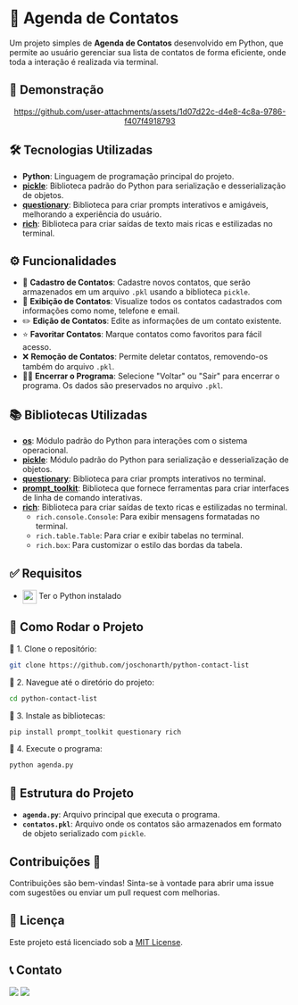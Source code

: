 # 📝 Agenda de Contatos

Um projeto simples de **Agenda de Contatos** desenvolvido em Python, que permite ao usuário gerenciar sua lista de contatos de forma eficiente, onde toda a interação é realizada via terminal.

## 🎥 Demonstração

<div align="center">

https://github.com/user-attachments/assets/1d07d22c-d4e8-4c8a-9786-f407f4918793

</div>

## 🛠️ Tecnologias Utilizadas

- **Python**: Linguagem de programação principal do projeto.
- **[pickle](https://docs.python.org/3/library/pickle.html)**: Biblioteca padrão do Python para serialização e desserialização de objetos.
- **[questionary](https://github.com/tmbo/questionary)**: Biblioteca para criar prompts interativos e amigáveis, melhorando a experiência do usuário.
- **[rich](https://github.com/Textualize/rich)**: Biblioteca para criar saídas de texto mais ricas e estilizadas no terminal.

## ⚙️ Funcionalidades

- 📝 **Cadastro de Contatos**: Cadastre novos contatos, que serão armazenados em um arquivo `.pkl` usando a biblioteca `pickle`.
- 📖 **Exibição de Contatos**: Visualize todos os contatos cadastrados com informações como nome, telefone e email.
- ✏️ **Edição de Contatos**: Edite as informações de um contato existente.
- ⭐ **Favoritar Contatos**: Marque contatos como favoritos para fácil acesso.
- ❌ **Remoção de Contatos**: Permite deletar contatos, removendo-os também do arquivo `.pkl`.
- 🏃‍♂️ **Encerrar o Programa**: Selecione "Voltar" ou "Sair" para encerrar o programa. Os dados são preservados no arquivo `.pkl`.

## 📚 Bibliotecas Utilizadas

- **[os](https://docs.python.org/3/library/os.html)**: Módulo padrão do Python para interações com o sistema operacional.
- **[pickle](https://docs.python.org/3/library/pickle.html)**: Módulo padrão do Python para serialização e desserialização de objetos.
- **[questionary](https://github.com/tmbo/questionary)**: Biblioteca para criar prompts interativos no terminal.
- **[prompt_toolkit](https://github.com/prompt-toolkit/python-prompt-toolkit)**: Biblioteca que fornece ferramentas para criar interfaces de linha de comando interativas.
- **[rich](https://github.com/Textualize/rich)**: Biblioteca para criar saídas de texto ricas e estilizadas no terminal.
  - `rich.console.Console`: Para exibir mensagens formatadas no terminal.
  - `rich.table.Table`: Para criar e exibir tabelas no terminal.
  - `rich.box`: Para customizar o estilo das bordas da tabela.

## ✅ Requisitos

- [<img src="https://skillicons.dev/icons?i=python&theme=dark" width="25" align="center">](https://www.python.org/) Ter o Python instalado

## 🚀 Como Rodar o Projeto

📌 1. Clone o repositório:

```bash
git clone https://github.com/joschonarth/python-contact-list
```

📌 2. Navegue até o diretório do projeto:

```bash
cd python-contact-list
```

📌 3. Instale as bibliotecas:

```bash
pip install prompt_toolkit questionary rich
```

📌 4. Execute o programa:

```bash
python agenda.py
```

## 📂 Estrutura do Projeto

* **`agenda.py`**: Arquivo principal que executa o programa.
* **`contatos.pkl`**: Arquivo onde os contatos são armazenados em formato de objeto serializado com `pickle`.

## Contribuições 🌟

Contribuições são bem-vindas! Sinta-se à vontade para abrir uma issue com sugestões ou enviar um pull request com melhorias.


## 📜 Licença 

Este projeto está licenciado sob a [MIT License](LICENSE).

## 📞 Contato 

<div>
    <a href="https://www.linkedin.com/in/joschonarth/" target="_blank"><img src="https://img.shields.io/badge/LinkedIn-0077B5?style=for-the-badge&logo=linkedin&logoColor=white" target="_blank"></a>
    <a href="mailto:joschonarth@gmail.com" target="_blank"><img src="https://img.shields.io/badge/Gmail-D14836?style=for-the-badge&logo=gmail&logoColor=white" target="_blank"></a>
</div>
